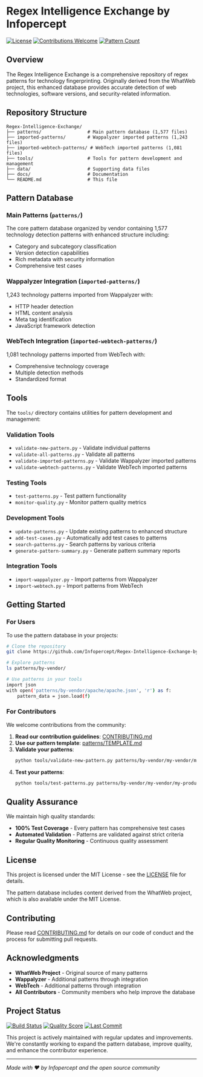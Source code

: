 # Regex Intelligence Exchange by Infopercept

[![License](https://img.shields.io/badge/license-MIT-blue.svg)](LICENSE)
[![Contributions Welcome](https://img.shields.io/badge/contributions-welcome-brightgreen.svg)](CONTRIBUTING.md)
[![Pattern Count](https://img.shields.io/badge/patterns-1577-blue.svg)](#)

## Overview

The Regex Intelligence Exchange is a comprehensive repository of regex patterns for technology fingerprinting. Originally derived from the WhatWeb project, this enhanced database provides accurate detection of web technologies, software versions, and security-related information.

## Repository Structure

```
Regex-Intelligence-Exchange/
├── patterns/                 # Main pattern database (1,577 files)
├── imported-patterns/        # Wappalyzer imported patterns (1,243 files)
├── imported-webtech-patterns/ # WebTech imported patterns (1,081 files)
├── tools/                    # Tools for pattern development and management
├── data/                     # Supporting data files
├── docs/                     # Documentation
└── README.md                 # This file
```

## Pattern Database

### Main Patterns (`patterns/`)
The core pattern database organized by vendor containing 1,577 technology detection patterns with enhanced structure including:
- Category and subcategory classification
- Version detection capabilities
- Rich metadata with security information
- Comprehensive test cases

### Wappalyzer Integration (`imported-patterns/`)
1,243 technology patterns imported from Wappalyzer with:
- HTTP header detection
- HTML content analysis
- Meta tag identification
- JavaScript framework detection

### WebTech Integration (`imported-webtech-patterns/`)
1,081 technology patterns imported from WebTech with:
- Comprehensive technology coverage
- Multiple detection methods
- Standardized format

## Tools

The `tools/` directory contains utilities for pattern development and management:

### Validation Tools
- `validate-new-pattern.py` - Validate individual patterns
- `validate-all-patterns.py` - Validate all patterns
- `validate-imported-patterns.py` - Validate Wappalyzer imported patterns
- `validate-webtech-patterns.py` - Validate WebTech imported patterns

### Testing Tools
- `test-patterns.py` - Test pattern functionality
- `monitor-quality.py` - Monitor pattern quality metrics

### Development Tools
- `update-patterns.py` - Update existing patterns to enhanced structure
- `add-test-cases.py` - Automatically add test cases to patterns
- `search-patterns.py` - Search patterns by various criteria
- `generate-pattern-summary.py` - Generate pattern summary reports

### Integration Tools
- `import-wappalyzer.py` - Import patterns from Wappalyzer
- `import-webtech.py` - Import patterns from WebTech

## Getting Started

### For Users

To use the pattern database in your projects:

```bash
# Clone the repository
git clone https://github.com/Infopercept/Regex-Intelligence-Exchange-by-Infopercept.git

# Explore patterns
ls patterns/by-vendor/

# Use patterns in your tools
import json
with open('patterns/by-vendor/apache/apache.json', 'r') as f:
    pattern_data = json.load(f)
```

### For Contributors

We welcome contributions from the community:

1. **Read our contribution guidelines**: [CONTRIBUTING.md](CONTRIBUTING.md)
2. **Use our pattern template**: [patterns/TEMPLATE.md](patterns/TEMPLATE.md)
3. **Validate your patterns**: 
   ```bash
   python tools/validate-new-pattern.py patterns/by-vendor/my-vendor/my-product.json
   ```
4. **Test your patterns**:
   ```bash
   python tools/test-patterns.py patterns/by-vendor/my-vendor/my-product.json
   ```

## Quality Assurance

We maintain high quality standards:
- **100% Test Coverage** - Every pattern has comprehensive test cases
- **Automated Validation** - Patterns are validated against strict criteria
- **Regular Quality Monitoring** - Continuous quality assessment

## License

This project is licensed under the MIT License - see the [LICENSE](LICENSE) file for details.

The pattern database includes content derived from the WhatWeb project, which is also available under the MIT License.

## Contributing

Please read [CONTRIBUTING.md](CONTRIBUTING.md) for details on our code of conduct and the process for submitting pull requests.

## Acknowledgments

- **WhatWeb Project** - Original source of many patterns
- **Wappalyzer** - Additional patterns through integration
- **WebTech** - Additional patterns through integration
- **All Contributors** - Community members who help improve the database

## Project Status

[![Build Status](https://img.shields.io/badge/build-passing-brightgreen.svg)](#)
[![Quality Score](https://img.shields.io/badge/quality-A+-brightgreen.svg)](#)
[![Last Commit](https://img.shields.io/github/last-commit/Infopercept/Regex-Intelligence-Exchange-by-Infopercept.svg)](#)

This project is actively maintained with regular updates and improvements. We're constantly working to expand the pattern database, improve quality, and enhance the contributor experience.

---

*Made with ❤️ by Infopercept and the open source community*